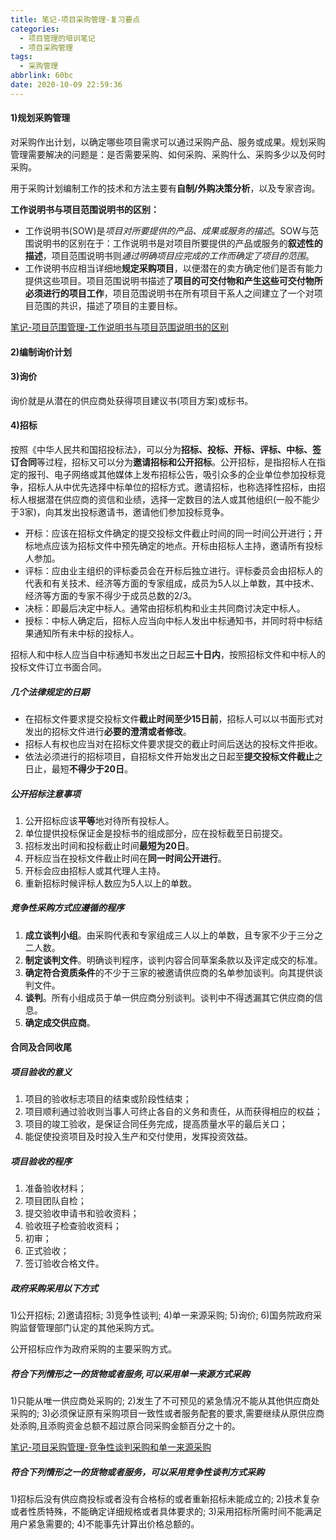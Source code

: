 ```yaml
---
title: 笔记-项目采购管理-复习要点
categories:
  - 项目管理的培训笔记
  - 项目采购管理
tags:
  - 采购管理
abbrlink: 60bc
date: 2020-10-09 22:59:36
---
```


#### 1)规划采购管理

对采购作出计划，以确定哪些项目需求可以通过采购产品、服务或成果。规划采购管理需要解决的问题是：是否需要采购、如何采购、采购什么、采购多少以及何时采购。

用于采购计划编制工作的技术和方法主要有**自制/外购决策分析**，以及专家咨询。

**工作说明书与项目范围说明书的区别：**

- 工作说明书(SOW)是*项目对所要提供的产品、成果或服务的描述*。SOW与范围说明书的区别在于：工作说明书是对项目所要提供的产品或服务的**叙述性的描述**，项目范围说明书则*通过明确项目应完成的工作而确定了项目的范围*。
- 工作说明书应相当详细地**规定采购项目**，以便潜在的卖方确定他们是否有能力提供这些项目。项目范围说明书描述了**项目的可交付物和产生这些可交付物所必须进行的项目工作**，项目范围说明书在所有项目干系人之间建立了一个对项目范围的共识，描述了项目的主要目标。

[笔记-项目范围管理-工作说明书与项目范围说明书的区别](/post/47a0.html)

<!-- more -->

#### 2)编制询价计划

#### 3)询价

询价就是从潜在的供应商处获得项目建议书(项目方案)或标书。

#### 4)招标

按照《中华人民共和国招投标法》，可以分为**招标、投标、开标、评标、中标、签订合同**等过程，招标又可以分为**邀请招标和公开招标**。公开招标，是指招标人在指定的报刊、电子网络或其他媒体上发布招标公告，吸引众多的企业单位参加投标竞争，招标人从中优先选择中标单位的招标方式。邀请招标，也称选择性招标，由招标人根据潜在供应商的资信和业绩，选择一定数目的法人或其他组织(一般不能少于3家)，向其发出投标邀请书，邀请他们参加投标竞争。

- 开标：应该在招标文件确定的提交投标文件截止时间的同一时间公开进行；开标地点应该为招标文件中预先确定的地点。开标由招标人主持，邀请所有投标人参加。
- 评标：应由业主组织的评标委员会在开标后独立进行。评标委员会由招标人的代表和有关技术、经济等方面的专家组成，成员为5人以上单数，其中技术、经济等方面的专家不得少于成员总数的2/3。
- 决标：即最后决定中标人。通常由招标机构和业主共同商讨决定中标人。
- 授标：中标人确定后，招标人应当向中标人发出中标通知书，并同时将中标结果通知所有未中标的投标人。

招标人和中标人应当自中标通知书发出之日起**三十日内**，按照招标文件和中标人的投标文件订立书面合同。

##### 几个法律规定的日期

- 在招标文件要求提交投标文件**截止时间至少15日前**，招标人可以以书面形式对发出的招标文件进行**必要的澄清或者修改**。
- 招标人有权也应当对在招标文件要求提交的截止时间后送达的投标文件拒收。
- 依法必须进行的招标项目，自招标文件开始发出之日起至**提交投标文件截止**之日止，最短**不得少于20日**。

##### 公开招标注意事项

1. 公开招标应该**平等**地对待所有投标人。
2. 单位提供投标保证金是投标书的组成部分，应在投标截至日前提交。
3. 招标发出时间和投标截止时间**最短为20日**。
4. 开标应当在投标文件截止时间在**同一时间公开进行**。
5. 开标会应由招标人或其代理人主持。
6. 重新招标时候评标人数应为5人以上的单数。

##### 竞争性采购方式应遵循的程序

1. **成立谈判小组**。由采购代表和专家组成三人以上的单数，且专家不少于三分之二人数。
2. **制定谈判文件**。明确谈判程序，谈判内容合同草案条款以及评定成交的标准。
3. **确定符合资质条件**的不少于三家的被邀请供应商的名单参加谈判。向其提供谈判文件。
4. **谈判**。所有小组成员于单一供应商分别谈判。谈判中不得透漏其它供应商的信息。
5. **确定成交供应商**。

#### 合同及合同收尾

##### 项目验收的意义

1. 项目的验收标志项目的结束或阶段性结束；
2. 项目顺利通过验收则当事人可终止各自的义务和责任，从而获得相应的权益；
3. 项目的竣工验收，是保证合同任务完成，提高质量水平的最后关口；
4. 能促使投资项目及时投入生产和交付使用，发挥投资效益。

##### 项目验收的程序

1. 准备验收材料；
2. 项目团队自检；
3. 提交验收申请书和验收资料；
4. 验收班子检查验收资料；
5. 初审；
6. 正式验收；
7. 签订验收合格文件。

##### 政府采购采用以下方式

1)公开招标;
2)邀请招标;
3)竞争性谈判;
4)单一来源采购;
5)询价;
6)国务院政府采购监督管理部门认定的其他采购方式。

公开招标应作为政府采购的主要采购方式。

##### 符合下列情形之一的货物或者服务,可以采用单一来源方式采购

1)只能从唯一供应商处采购的;
2)发生了不可预见的紧急情况不能从其他供应商处采购的;
3)必须保证原有采购项目一致性或者服务配套的要求,需要继续从原供应商处添购,且添购资金总额不超过原合同采购金额百分之十的。

[笔记-项目采购管理-竞争性谈判采购和单一来源采购](97a4.html)

##### 符合下列情形之一的货物或者服务，可以采用竞争性谈判方式采购

1)招标后没有供应商投标或者没有合格标的或者重新招标未能成立的;
2)技术复杂或者性质特殊，不能确定详细规格或者具体要求的;
3)采用招标所需时间不能满足用户紧急需要的;
4)不能事先计算出价格总额的。
